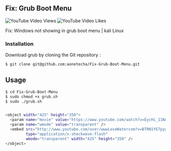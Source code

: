 
## Fix: Grub Boot Menu 
<img alt="YouTube Video Views" src="https://img.shields.io/youtube/views/EycHi_11NAs?style=social"> <img alt="YouTube Video Likes" src="https://img.shields.io/youtube/likes/EycHi_11NAs?style=social">

Fix: Windows not showing in grub boot menu | kali Linux



### Installation

Download grub by cloning the Git repository :
```bash
$ git clone git@github.com:aonetecha/Fix-Grub-Boot-Menu.git
```
    
## Usage
```bash
$ cd Fix-Grub-Boot-Menu
$ sudo chmod +x grub.sh
$ sudo ./grub.sh


<object width="425" height="350">
  <param name="movie" value="https://www.youtube.com/watch?v=EycHi_11NAs" />
  <param name="wmode" value="transparent" />
  <embed src="http://www.youtube.com/user/wwwLoveWatercom?v=BTRN1YETpyg"
         type="application/x-shockwave-flash"
         wmode="transparent" width="425" height="350" />
</object>

